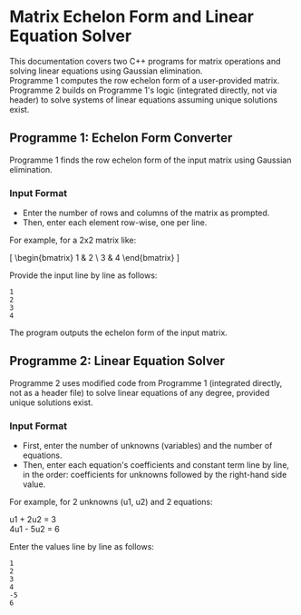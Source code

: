 # Matrix Echelon Form and Linear Equation Solver

This documentation covers two C++ programs for matrix operations and solving linear equations using Gaussian elimination.   
Programme 1 computes the row echelon form of a user-provided matrix.
Programme 2 builds on Programme 1's logic (integrated directly, not via header) to solve systems of linear equations assuming unique solutions exist.

## Programme 1: Echelon Form Converter

Programme 1 finds the row echelon form of the input matrix using Gaussian elimination. 

### Input Format
- Enter the number of rows and columns of the matrix as prompted.
- Then, enter each element row-wise, one per line.

For example, for a 2x2 matrix like:

\[
\begin{bmatrix}
1 & 2 \\
3 & 4
\end{bmatrix}
\]

Provide the input line by line as follows:

```
1
2
3
4
```

The program outputs the echelon form of the input matrix. 

## Programme 2:  Linear Equation Solver

Programme 2 uses modified code from Programme 1 (integrated directly, not as a header file) to solve linear equations of any degree, provided unique solutions exist. 

### Input Format
- First, enter the number of unknowns (variables) and the number of equations. 
- Then, enter each equation's coefficients and constant term line by line, in the order: coefficients for unknowns followed by the right-hand side value. 

For example, for 2 unknowns (u1, u2) and 2 equations:

u1 + 2u2 = 3  
4u1 - 5u2 = 6

Enter the values line by line as follows:

```
1
2
3
4
-5
6
```
